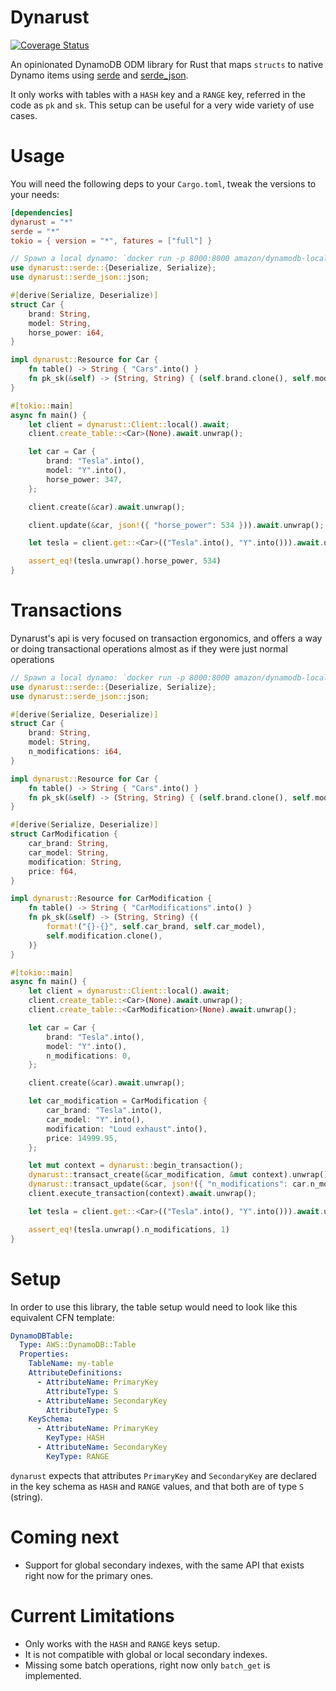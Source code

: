 # Dynarust

[![Coverage Status](https://coveralls.io/repos/github/gabotechs/dynarust/badge.svg?branch=main)](https://coveralls.io/github/gabotechs/dynarust?branch=main)

An opinionated DynamoDB ODM library for Rust that maps `structs`
to native Dynamo items using [serde](https://github.com/serde-rs/serde)
and [serde_json](https://github.com/serde-rs/json).

It only works with tables with a `HASH` key and a `RANGE` key, referred in
the code as `pk` and `sk`. This setup can be useful for a very wide variety
of use cases.

# Usage

You will need the following deps to your `Cargo.toml`, tweak the versions to your needs:

```toml
[dependencies]
dynarust = "*"
serde = "*"
tokio = { version = "*", fatures = ["full"] }
```

```rust
// Spawn a local dynamo: `docker run -p 8000:8000 amazon/dynamodb-local`
use dynarust::serde::{Deserialize, Serialize};
use dynarust::serde_json::json;

#[derive(Serialize, Deserialize)]
struct Car {
    brand: String,
    model: String,
    horse_power: i64,
}

impl dynarust::Resource for Car {
    fn table() -> String { "Cars".into() }
    fn pk_sk(&self) -> (String, String) { (self.brand.clone(), self.model.clone()) }
}

#[tokio::main]
async fn main() {
    let client = dynarust::Client::local().await;
    client.create_table::<Car>(None).await.unwrap();

    let car = Car {
        brand: "Tesla".into(),
        model: "Y".into(),
        horse_power: 347,
    };

    client.create(&car).await.unwrap();

    client.update(&car, json!({ "horse_power": 534 })).await.unwrap();

    let tesla = client.get::<Car>(("Tesla".into(), "Y".into())).await.unwrap();

    assert_eq!(tesla.unwrap().horse_power, 534)
}
```

# Transactions

Dynarust's api is very focused on transaction ergonomics, and offers a way or doing transactional operations
almost as if they were just normal operations

```rust
// Spawn a local dynamo: `docker run -p 8000:8000 amazon/dynamodb-local`
use dynarust::serde::{Deserialize, Serialize};
use dynarust::serde_json::json;

#[derive(Serialize, Deserialize)]
struct Car {
    brand: String,
    model: String,
    n_modifications: i64,
}

impl dynarust::Resource for Car {
    fn table() -> String { "Cars".into() }
    fn pk_sk(&self) -> (String, String) { (self.brand.clone(), self.model.clone()) }
}

#[derive(Serialize, Deserialize)]
struct CarModification {
    car_brand: String,
    car_model: String,
    modification: String,
    price: f64,
}

impl dynarust::Resource for CarModification {
    fn table() -> String { "CarModifications".into() }
    fn pk_sk(&self) -> (String, String) {(
        format!("{}-{}", self.car_brand, self.car_model),
        self.modification.clone(),
    )}
}

#[tokio::main]
async fn main() {
    let client = dynarust::Client::local().await;
    client.create_table::<Car>(None).await.unwrap();
    client.create_table::<CarModification>(None).await.unwrap();

    let car = Car {
        brand: "Tesla".into(),
        model: "Y".into(),
        n_modifications: 0,
    };

    client.create(&car).await.unwrap();

    let car_modification = CarModification {
        car_brand: "Tesla".into(),
        car_model: "Y".into(),
        modification: "Loud exhaust".into(),
        price: 14999.95,
    };

    let mut context = dynarust::begin_transaction();
    dynarust::transact_create(&car_modification, &mut context).unwrap();
    dynarust::transact_update(&car, json!({ "n_modifications": car.n_modifications + 1 }), &mut context).unwrap();
    client.execute_transaction(context).await.unwrap();

    let tesla = client.get::<Car>(("Tesla".into(), "Y".into())).await.unwrap();

    assert_eq!(tesla.unwrap().n_modifications, 1)
}
```

# Setup

In order to use this library, the table setup would need to look like this equivalent CFN template:
```yaml
DynamoDBTable:
  Type: AWS::DynamoDB::Table
  Properties:
    TableName: my-table
    AttributeDefinitions:
      - AttributeName: PrimaryKey
        AttributeType: S
      - AttributeName: SecondaryKey
        AttributeType: S
    KeySchema:
      - AttributeName: PrimaryKey
        KeyType: HASH
      - AttributeName: SecondaryKey
        KeyType: RANGE
```

`dynarust` expects that attributes `PrimaryKey` and `SecondaryKey` are declared in the key schema
as `HASH` and `RANGE` values, and that both are of type `S` (string).


# Coming next

- Support for global secondary indexes, with the same API that exists right now for the
primary ones.

# Current Limitations

- Only works with the `HASH` and `RANGE` keys setup.
- It is not compatible with global or local secondary indexes.
- Missing some batch operations, right now only `batch_get` is implemented.
